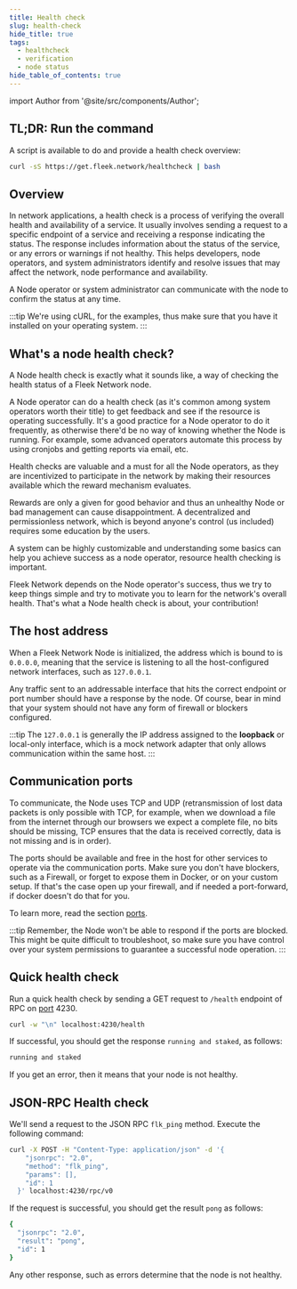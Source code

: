 ```yaml
---
title: Health check
slug: health-check
hide_title: true
tags:
  - healthcheck
  - verification
  - node status
hide_table_of_contents: true
---
```


import Author from '@site/src/components/Author';

## TL;DR: Run the command

A script is available to do and provide a health check overview:

```sh
curl -sS https://get.fleek.network/healthcheck | bash
```

## Overview

In network applications, a health check is a process of verifying the overall health and availability of a service. It usually involves sending a request to a specific endpoint of a service and receiving a response indicating the status. The response includes information about the status of the service, or any errors or warnings if not healthy. This helps developers, node operators, and system administrators identify and resolve issues that may affect the network, node performance and availability.

A Node operator or system administrator can communicate with the node to confirm the status at any time.

:::tip
We're using cURL, for the examples, thus make sure that you have it installed on your operating system.
:::

## What's a node health check?

A Node health check is exactly what it sounds like, a way of checking the health status of a Fleek Network node.

A Node operator can do a health check (as it's common among system operators worth their title) to get feedback and see if the resource is operating successfully. It's a good practice for a Node operator to do it frequently, as otherwise there'd be no way of knowing whether the Node is running. For example, some advanced operators automate this process by using cronjobs and getting reports via email, etc.

Health checks are valuable and a must for all the Node operators, as they are incentivized to participate in the network by making their resources available which the reward mechanism evaluates.

Rewards are only a given for good behavior and thus an unhealthy Node or bad management can cause disappointment. A decentralized and permissionless network, which is beyond anyone's control (us included) requires some education by the users.

A system can be highly customizable and understanding some basics can help you achieve success as a node operator, resource health checking is important.

Fleek Network depends on the Node operator's success, thus we try to keep things simple and try to motivate you to learn for the network's overall health. That's what a Node health check is about, your contribution!

## The host address

When a Fleek Network Node is initialized, the address which is bound to is `0.0.0.0`, meaning that the service is listening to all the host-configured network interfaces, such as `127.0.0.1`.

Any traffic sent to an addressable interface that hits the correct endpoint or port number should have a response by the node. Of course, bear in mind that your system should not have any form of firewall or blockers configured.

:::tip
The `127.0.0.1` is generally the IP address assigned to the **loopback** or local-only interface, which is a mock network adapter that only allows communication within the same host.
:::

## Communication ports

To communicate, the Node uses TCP and UDP (retransmission of lost data packets is only possible with TCP, for example, when we download a file from the internet through our browsers we expect a complete file, no bits should be missing, TCP ensures that the data is received correctly, data is not missing and is in order).

The ports should be available and free in the host for other services to operate via the communication ports. Make sure you don't have blockers, such as a Firewall, or forget to expose them in Docker, or on your custom setup. If that's the case open up your firewall, and if needed a port-forward, if docker doesn't do that for you.

To learn more, read the section [ports](/docs/node/requirements#ports).

:::tip
Remember, the Node won't be able to respond if the ports are blocked. This might be quite difficult to troubleshoot, so make sure you have control over your system permissions to guarantee a successful node operation.
:::

## Quick health check

Run a quick health check by sending a GET request to `/health` endpoint of RPC on [port](/docs/node/requirements#ports) 4230.

```sh
curl -w "\n" localhost:4230/health
```

If successful, you should get the response `running and staked`, as follows:

```sh
running and staked
```

If you get an error, then it means that your node is not healthy.

## JSON-RPC Health check

We'll send a request to the JSON RPC `flk_ping` method. Execute the following command:

```sh
curl -X POST -H "Content-Type: application/json" -d '{
    "jsonrpc": "2.0",
    "method": "flk_ping",
    "params": [],
    "id": 1
  }' localhost:4230/rpc/v0
```

If the request is successful, you should get the result `pong` as follows:

```sh
{
  "jsonrpc": "2.0",
  "result": "pong",
  "id": 1
}
```

Any other response, such as errors determine that the node is not healthy.

<Author
    name="Helder Oliveira"
    image="https://github.com/heldrida.png"
    title="Software Developer + DX"
    url="https://github.com/heldrida"
/>
